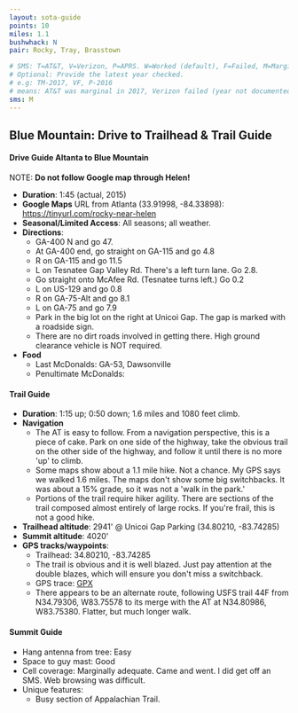 ```yaml
---
layout: sota-guide
points: 10
miles: 1.1
bushwhack: N
pair: Rocky, Tray, Brasstown

# SMS: T=AT&T, V=Verizon, P=APRS. W=Worked (default), F=Failed, M=Marginal (some failed).
# Optional: Provide the latest year checked.
# e.g: TM-2017, VF, P-2016
# means: AT&T was marginal in 2017, Verizon failed (year not documented), APRS worked in 2016.
sms: M
---
```

Blue Mountain: Drive to Trailhead & Trail Guide
--------------------------------------------------------
#### Drive Guide Altanta to Blue Mountain

NOTE: **Do not follow Google map through Helen!**

* **Duration**: 1:45 (actual, 2015)
* **Google Maps** URL from Atlanta (33.91998, -84.33898): https://tinyurl.com/rocky-near-helen
* **Seasonal/Limited Access**: All seasons; all weather.
* **Directions**:
   * GA-400 N and go 47.
    * At GA-400 end, go straight on GA-115 and go 4.8
    * R on GA-115 and go 11.5
    * L on Tesnatee Gap Valley Rd. There's a left turn lane.  Go 2.8.
    * Go straight onto McAfee Rd. (Tesnatee turns left.)  Go 0.2
    * L on US-129 and go 0.8
    * R on GA-75-Alt and go 8.1
   * L on GA-75 and go 7.9
    * Park in the big lot on the right at Unicoi Gap.  The gap is marked with a roadside sign.
    * There are no dirt roads involved in getting there.  High ground clearance vehicle is NOT required.
* **Food**
    * Last McDonalds: GA-53, Dawsonville
    * Penultimate McDonalds: 

#### Trail Guide

* **Duration**: 1:15 up; 0:50 down; 1.6 miles and 1080 feet climb.
* **Navigation**
    * The AT is easy to follow.  From a navigation perspective, this is a piece of cake.  Park on one side of the highway, take the obvious trail on the other side of the highway, and follow it until there is no more 'up' to climb.
    * Some maps show about a 1.1 mile hike.  Not a chance. My GPS says we walked 1.6 miles.  The maps don't show some big switchbacks.  It was about a 15% grade, so it was not a 'walk in the park.'
    * Portions of the trail require hiker agility.  There are sections of the trail composed almost entirely of large rocks.  If you're frail, this is not a good hike.
* **Trailhead altitude**: 2941' @ Unicoi Gap Parking (34.80210, -83.74285)
* **Summit altitude**: 4020'
* **GPS tracks/waypoints**:
    * Trailhead: 34.80210, -83.74285
    * The trail is obvious and it is well blazed.  Just pay attention at the double blazes, which will ensure you don't miss a switchback.
    * GPS trace: [GPX](http://k4kpk.com/sites/k4kpk.com/files/Blue%20Mountain.GPX)
    * There appears to be an alternate route, following USFS trail 44F from N34.79306, W83.75578 to its merge with the AT at N34.80986, W83.75380.  Flatter, but much longer walk.

#### Summit Guide

* Hang antenna from tree: Easy
* Space to guy mast: Good
* Cell coverage: Marginally adequate.  Came and went. I did get off an SMS.  Web browsing was difficult.
* Unique features:
    * Busy section of Appalachian Trail.
